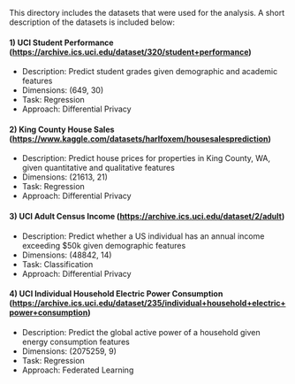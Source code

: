 This directory includes the datasets that were used for the analysis. A short description of the datasets is included below:

#### 1) UCI Student Performance (https://archive.ics.uci.edu/dataset/320/student+performance)
- Description: Predict student grades given demographic and academic features
- Dimensions: (649, 30)
- Task: Regression
- Approach: Differential Privacy

#### 2) King County House Sales (https://www.kaggle.com/datasets/harlfoxem/housesalesprediction)
- Description: Predict house prices for properties in King County, WA, given quantitative and qualitative features
- Dimensions: (21613, 21)
- Task: Regression
- Approach: Differential Privacy

#### 3) UCI Adult Census Income (https://archive.ics.uci.edu/dataset/2/adult)
- Description: Predict whether a US individual has an annual income exceeding $50k given demographic features
- Dimensions: (48842, 14)
- Task: Classification
- Approach: Differential Privacy

#### 4) UCI Individual Household Electric Power Consumption (https://archive.ics.uci.edu/dataset/235/individual+household+electric+power+consumption)
- Description: Predict the global active power of a household given energy consumption features
- Dimensions: (2075259, 9)
- Task: Regression
- Approach: Federated Learning
